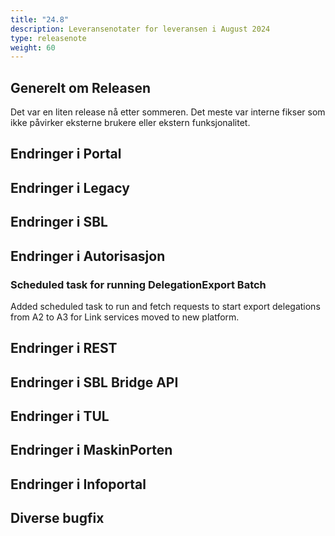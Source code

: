 ```yaml
---
title: "24.8"
description: Leveransenotater for leveransen i August 2024
type: releasenote
weight: 60
---
```

## Generelt om Releasen
Det var en liten release nå etter sommeren. Det meste var interne fikser som ikke påvirker eksterne brukere eller ekstern funksjonalitet. 

## Endringer i Portal

## Endringer i Legacy

## Endringer i SBL

## Endringer i Autorisasjon

### Scheduled task for running DelegationExport Batch

 Added scheduled task to run and fetch requests to start export delegations from A2 to A3 for Link services moved to new platform.

## Endringer i REST

## Endringer i SBL Bridge API

## Endringer i TUL

## Endringer i MaskinPorten

## Endringer i Infoportal

## Diverse bugfix


  
